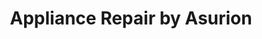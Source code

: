 ---
title: "Appliance Repair by Asurion"
url: /dallas/appliance-repair-by-asurion-west-mockingbird-lane/
shop: appliance
---
